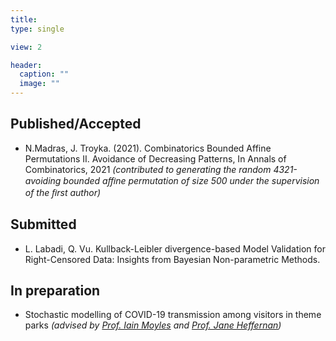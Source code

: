```yaml
---
title:    
type: single

view: 2

header:
  caption: ""
  image: ""
---
```


## Published/Accepted

* N.Madras, J. Troyka. (2021). Combinatorics Bounded Affine Permutations II. Avoidance of Decreasing Patterns, In Annals of Combinatorics, 2021 *(contributed to generating the random 4321-avoiding bounded aﬃne permutation of size 500 under the supervision of the ﬁrst author)*

## Submitted

* L. Labadi, Q. Vu. Kullback-Leibler divergence-based Model Validation for Right-Censored Data: Insights from Bayesian Non-parametric Methods.

## In preparation

* Stochastic modelling of COVID-19 transmission among visitors in theme parks <em> *(advised by [Prof. Iain Moyles](https://www.yorku.ca/professor/imoyles/) and [Prof. Jane Heffernan](https://news.yorku.ca/experts/?name_or_keyword=jane+heffernan&research_area=&submit=Search+the+Guide&search=Y))*